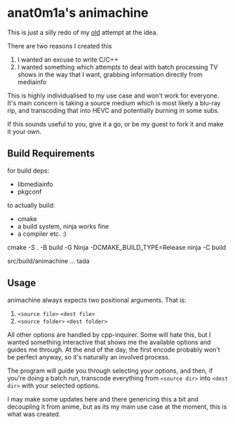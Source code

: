 # anat0m1a's animachine 

This is just a silly redo of my [old](https://github.com/anat0m1a/animachine) attempt at the idea.

There are two reasons I created this

1. I wanted an excuse to write C/C++
2. I wanted something which attempts to deal with batch processing TV shows in the way that I want, grabbing information directly from mediainfo

This is highly individualised to my use case and won't work for everyone. It's main concern is taking a source medium which is most likely a blu-ray rip, and transcoding that into HEVC and potentially burning in some subs.

If this sounds useful to you, give it a go, or be my guest to fork it and make it your own.

## Build Requirements

for build deps:
- libmediainfo
- pkgconf

to actually build:
- cmake 
- a build system, ninja works fine
- a compiler etc. :)

cmake -S . -B build -G Ninja -DCMAKE_BUILD_TYPE=Release
ninja -C build

src/build/animachine ... tada

## Usage

animachine always expects two positional arguments. That is:

1. `<source file>` `<dest file>`
2. `<source folder>` `<dest folder>`

All other options are handled by cpp-inquirer. Some will hate this, but I wanted something interactive that shows me the available options and guides me through.  At the end of the day, the first encode probably won't be perfect anyway, so it's naturally an involved process.

The program will guide you through selecting your options, and then, if you're doing a batch run, transcode everything from `<source dir>` into `<dest dir>` with your selected options.

I may make some updates here and there genericing this a bit and decoupling it from anime, but as its my main use case at the moment, this is what was created.
